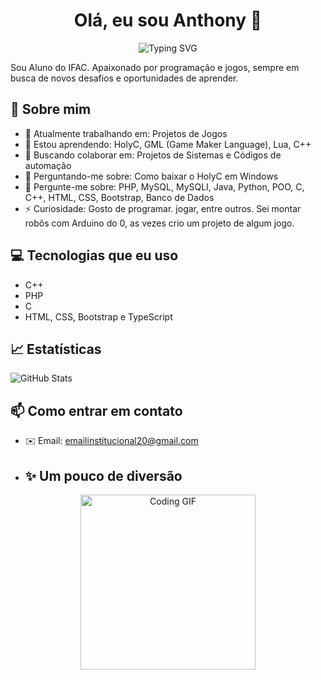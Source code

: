 <h1 align="center">Olá, eu sou Anthony 👋</h1>

<p align="center">
  <img src="https://readme-typing-svg.herokuapp.com?font=Fira+Code&size=22&duration=3000&pause=1000&center=true&vCenter=true&width=435&lines=Desenvolvedor+Full+Stack;Apaixonado+por+Tecnologia;Bem-vindo+ao+meu+GitHub!" alt="Typing SVG" />
</p>

Sou Aluno do IFAC. Apaixonado por programação e jogos, sempre em busca de novos desafios e oportunidades de aprender.

## 🚀 Sobre mim

- 🔭 Atualmente trabalhando em: Projetos de Jogos
- 🌱 Estou aprendendo: HolyC, GML (Game Maker Language), Lua, C++
- 👯 Buscando colaborar em: Projetos de Sistemas e Códigos de automação
- 🤔 Perguntando-me sobre: Como baixar o HolyC em Windows
- 💬 Pergunte-me sobre: PHP, MySQL, MySQLI, Java, Python, POO, C, C++, HTML, CSS, Bootstrap, Banco de Dados
- ⚡ Curiosidade: Gosto de programar. jogar, entre outros. Sei montar robôs com Arduino do 0, as vezes crio um projeto de algum jogo.

## 💻 Tecnologias que eu uso

- C++
- PHP
- C
- HTML, CSS, Bootstrap e TypeScript

## 📈 Estatísticas

![GitHub Stats](https://github-readme-stats.vercel.app/api?username=seunome&show_icons=true&count_private=true&theme=radical)

## 📫 Como entrar em contato

- ✉️ Email: emailinstitucional20@gmail.com

- ## ✨ Um pouco de diversão

<p align="center">
  <img src="https://media.giphy.com/media/qgQUggAC3Pfv687qPC/giphy.gif" width="280" alt="Coding GIF">
</p>

